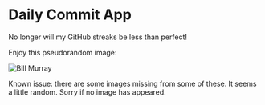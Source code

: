 Daily Commit App
================
No longer will my GitHub streaks be less than perfect!

Enjoy this pseudorandom image:

![Bill Murray](http://www.fillmurray.com/100/700 "Bill Murray")

Known issue: there are some images missing from some of these. It seems a little random. Sorry if no image has appeared.